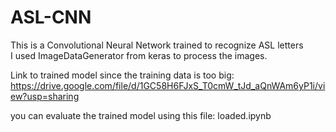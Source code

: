 # ASL-CNN

This is a Convolutional Neural Network trained to recognize ASL letters  
I used  ImageDataGenerator from keras to process the images.

Link to trained model since the training data is too big: https://drive.google.com/file/d/1GC58H6FJxS_T0cmW_tJd_aQnWAm6yP1i/view?usp=sharing

you can  evaluate the trained model using this file: loaded.ipynb
